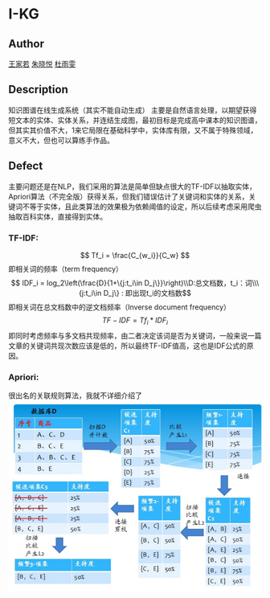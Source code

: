 # I-KG

## Author

[王家若]("github.com/wjr22")
[朱晓悦]()
[杜雨雯]()

## Description

知识图谱在线生成系统（其实不能自动生成）
主要是自然语言处理，以期望获得短文本的实体、实体关系，并连结生成图，最初目标是完成高中课本的知识图谱，但其实其价值不大，1来它局限在基础科学中，实体库有限，又不属于特殊领域，意义不大，但也可以算练手作品。

## Defect

主要问题还是在NLP，我们采用的算法是简单但缺点很大的TF-IDF以抽取实体，Apriori算法（不完全版）获得关系，但我们错误估计了关键词和实体的关系，关键词不等于实体，且此类算法的效果极为依赖阈值的设定，所以后续考虑采用爬虫抽取百科实体，直接得到实体。

### TF-IDF: 

$$ Tf_i = \frac{C_{w_i}}{C_w} $$
即相关词的频率（term frequency）
$$ IDF_i = log_2\left(\frac{D}{1+\{j:t_i\in D_j\}}\right)\\D:总文档数，t_i：词\\\{j:t_i\in D_j\} : 即出现t_i的文档数$$
即相关词在总文档数中的逆文档频率（Inverse document frequency）
$$ TF-IDF = Tf_i * IDF_i$$
即同时考虑频率与多文档共现频率，由二者决定该词是否为关键词，一般来说一篇文章的关键词共现次数应该是低的，所以最终TF-IDF值高，这也是IDF公式的原因。

### Apriori:

很出名的关联规则算法，我就不详细介绍了
![Apriori](src\main\resources\static\images\Apriori)